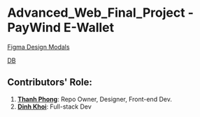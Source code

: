 # Advanced_Web_Final_Project - PayWind E-Wallet

[Figma Design Modals](https://www.figma.com/file/edof4NtFKkMGyTLjTf1oXZ/PayWind?node-id=0%3A1)

[DB](https://docs.google.com/spreadsheets/d/1UuSeuvg--16YQeLrHvWv5boJNH5H_eBPoE8phm_mzDo/edit?usp=sharing)

## Contributors' Role: 

1. **[Thanh Phong](https://github.com/Pet3r1512)**: Repo Owner, Designer, Front-end Dev.
2. **[Dinh Khoi](https://github.com/lekhoi2709)**: Full-stack Dev
